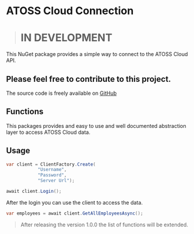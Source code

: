 # ATOSS Cloud Connection

> # IN DEVELOPMENT

This NuGet package provides a simple way to connect to the ATOSS Cloud API.

## Please feel free to contribute to this project.

The source code is freely available on [GitHub](https://github.com/eloware/AtossCloud)

## Functions

This packages provides and easy to use and well documented abstraction layer to access ATOSS Cloud data.

## Usage

```csharp
var client = ClientFactory.Create(
            "Username",
            "Password",
            "Server Url");

await client.Login();
```

After the login you can use the client to access the data.

```csharp
var employees = await client.GetAllEmployeesAsync();
```

> After releasing the version 1.0.0 the list of functions will be extended.